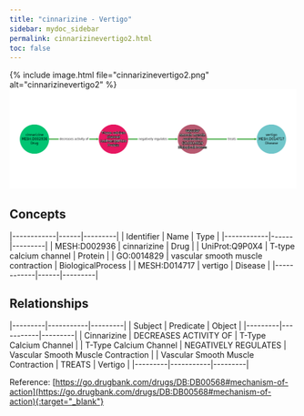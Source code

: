 ```yaml
---
title: "cinnarizine - Vertigo"
sidebar: mydoc_sidebar
permalink: cinnarizinevertigo2.html
toc: false 
---
```


{% include image.html file="cinnarizinevertigo2.png" alt="cinnarizinevertigo2" %}![Path Visualization](/images/cinnarizinevertigo2.png)

## Concepts

|------------|------|---------|
| Identifier | Name | Type    |
|------------|------|---------|
| MESH:D002936 | cinnarizine | Drug |
| UniProt:Q9P0X4 | T-type calcium channel | Protein |
| GO:0014829 | vascular smooth muscle contraction | BiologicalProcess |
| MESH:D014717 | vertigo | Disease |
|------------|------|---------|

## Relationships

|---------|-----------|---------|
| Subject | Predicate | Object  |
|---------|-----------|---------|
| Cinnarizine | DECREASES ACTIVITY OF | T-Type Calcium Channel |
| T-Type Calcium Channel | NEGATIVELY REGULATES | Vascular Smooth Muscle Contraction |
| Vascular Smooth Muscle Contraction | TREATS | Vertigo |
|---------|-----------|---------|

Reference: [https://go.drugbank.com/drugs/DB:DB00568#mechanism-of-action](https://go.drugbank.com/drugs/DB:DB00568#mechanism-of-action){:target="_blank"}
